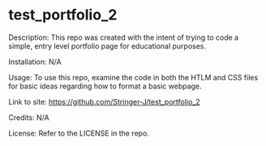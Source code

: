 # test_portfolio_2

Description:
This repo was created with the intent of trying to code a simple, entry level portfolio page for educational purposes.

Installation:
N/A

Usage:
To use this repo, examine the code in both the HTLM and CSS files for basic ideas regarding how to format a basic webpage.

Link to site: 
https://github.com/Stringer-J/test_portfolio_2

Credits: 
N/A

License: 
Refer to the LICENSE in the repo.